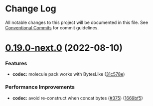 # Change Log

All notable changes to this project will be documented in this file.
See [Conventional Commits](https://conventionalcommits.org) for commit guidelines.

# [0.19.0-next.0](https://github.com/PainterPuppets/lumos/compare/v0.18.0...v0.19.0-next.0) (2022-08-10)


### Features

* **codec:** molecule pack works with BytesLike ([31c578e](https://github.com/PainterPuppets/lumos/commit/31c578e65f6379437ac123bf1ffbfadb646d8897))


### Performance Improvements

* **codec:** avoid re-construct when concat bytes ([#375](https://github.com/PainterPuppets/lumos/issues/375)) ([1669bf5](https://github.com/PainterPuppets/lumos/commit/1669bf527c2cdaf00686a238149ed54376918afa))
